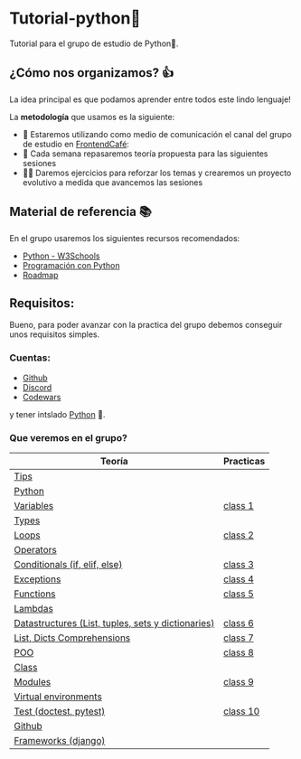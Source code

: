 # Tutorial-python🐍

Tutorial para el grupo de estudio de Python🐍.


## ¿Cómo nos organizamos? 👍
La idea principal es que podamos aprender entre todos este lindo lenguaje!

La **metodología** que usamos es la siguiente:
- 📢 Estaremos utilizando como medio de comunicación el canal del grupo de estudio en  [FrontendCafé](https://discord.gg/frontendcafe):
- 💪 Cada semana repasaremos teoría propuesta para las siguientes sesiones
- 🏃‍♂️ Daremos ejercicios para reforzar los temas y crearemos un proyecto evolutivo a medida que avancemos las sesiones


## Material de referencia 📚
En el grupo usaremos los siguientes recursos recomendados:

- [Python - W3Schools](https://www.w3schools.com/python/default.asp)
- [Programación con Python](https://aprendeconalf.es/docencia/python/manual/)
- [Roadmap](https://roadmap.sh/python)


## Requisitos:

Bueno, para poder avanzar con la practica del grupo debemos conseguir unos requisitos
simples.

### Cuentas:

- [Github](https://github.com/)
- [Discord](https://discord.gg/)
- [Codewars](https://www.codewars.com/dashboard)

y tener intslado [Python](https://github.com/joshuaabel1/FEC_PSG/blob/main/teoria/instalacion.md) 🐍.

### Que veremos en el grupo?



| Teoría                                       | Practicas      |
| -------------------------------------------- | -------------- |
| [Tips]                                         |                |
| [Python]                                       |         |
| [Variables]                                    | [class 1]      |
| [Types]                                        |                |
| [Loops]                                        | [class 2]      |
| [Operators]                                    |         |
| [Conditionals (if, elif, else)]                | [class 3]      |
| [Exceptions]                                   | [class 4]      |
| [Functions]                                    | [class 5]      |
| [Lambdas]                                      |         |
| [Datastructures (List, tuples, sets y dictionaries)] | [class 6]|
| [List, Dicts Comprehensions ]                  | [class 7]      |
| [POO]                                          | [class 8]      |
| [Class]                                        |                |
| [Modules]                                      | [class 9]      |
| [Virtual environments]                         |                |
| [Test (doctest, pytest)]                       | [class 10]     |
| [Github]                                       |                |
| [Frameworks (django) ]                         |                |


[Python]: ./theory/python.md
[Tips]: ./theory/tips.md
[Variables]: ./theory/variables.md
[Types]: ./theory/types.md
[Operators]: ./theory/operators.md
[Loops]: ./theory/loops.md
[Conditionals (if, elif, else)]: ./theory/conditionals.md
[Exceptions]: ./theory/exceptions.md
[Functions]: ./theory/functions.md
[Datastructures (List, tuples, sets y dictionaries)]: ./theory/datastructures.md
[Lambdas]: ./theory/lambdas.md
[List, Dicts Comprehensions]: ./theory/comprehensions.md
[POO]: ./theory/poo.md
[Class]: ./theory/class.md
[Modules]: ./theory/modules.md
[Test (doctest, pytest)]: ./theory/test.md
[virtual environments]: ./theory/enviroments.md
[Github]: ./theory/github.md
[Frameworks (django)]: ./theory/frameworks.md

[class 1]: ./practices/class_1.py
[class 2]: ./practices/class_2.py
[class 3]: ./practices/class_3.py
[class 4]: ./practices/class_4.py
[class 5]: ./practices/class_5.py
[class 6]: ./practices/class_6.py
[class 7]: ./practices/class_7.py
[class 8]: ./practices/class_8.py
[class 9]: ./practices/class_9.py
[class 10]: ./practices/test_class_10.py